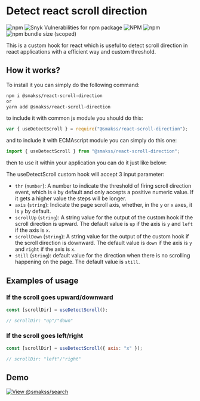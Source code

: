# Detect react scroll direction

![npm](https://img.shields.io/npm/v/@smakss/react-scroll-direction) ![Snyk Vulnerabilities for npm package](https://img.shields.io/snyk/vulnerabilities/npm/@smakss/react-scroll-direction) ![NPM](https://img.shields.io/npm/l/@smakss/react-scroll-direction) ![npm](https://img.shields.io/npm/dt/@smakss/react-scroll-direction) ![npm bundle size (scoped)](https://img.shields.io/bundlephobia/min/@smakss/react-scroll-direction)

This is a custom hook for react which is useful to detect scroll direction in react applications with a efficient way and custom threshold.

## How it works?

To install it you can simply do the following command:

```bash
npm i @smakss/react-scroll-direction
or
yarn add @smakss/react-scroll-direction
```

to include it with common js module you should do this:

```js
var { useDetectScroll } = require("@smakss/react-scroll-direction");
```

and to include it with ECMAscript module you can simply do this one:

```js
import { useDetectScroll } from "@smakss/react-scroll-direction";
```

then to use it within your application you can do it just like below:

The useDetectScroll custom hook will accept 3 input parameter:

- `thr` (`number`): A number to indicate the threshold of firing scroll direction event, which is `0` by default and only accepts a positive numeric value. If it gets a higher value the steps will be longer.
- `axis` (`string`): Indicate the page scroll axis, whether, in the `y` or `x` axes, it is `y` by default.
- `scrollUp` (`string`): A string value for the output of the custom hook if the scroll direction is upward. The default value is `up` if the axis is `y` and `left` if the axis is `x`.
- `scrollDown` (`string`): A string value for the output of the custom hook if the scroll direction is downward. The default value is `down` if the axis is `y` and `right` if the axis is `x`.
- `still` (`string`): default value for the direction when there is no scrolling happening on the page. The default value is `still`.

## Examples of usage

### If the scroll goes upward/downward

```js
const [scrollDir] = useDetectScroll();

// scrollDir: "up"/"down"
```

### If the scroll goes left/right

```js
const [scrollDir] = useDetectScroll({ axis: "x" });

// scrollDir: "left"/"right"
```

## Demo

[![View @smakss/search](https://codesandbox.io/static/img/play-codesandbox.svg)](https://codesandbox.io/s/react-scroll-direction-tclwvp?fontsize=14&hidenavigation=1&theme=dark)
